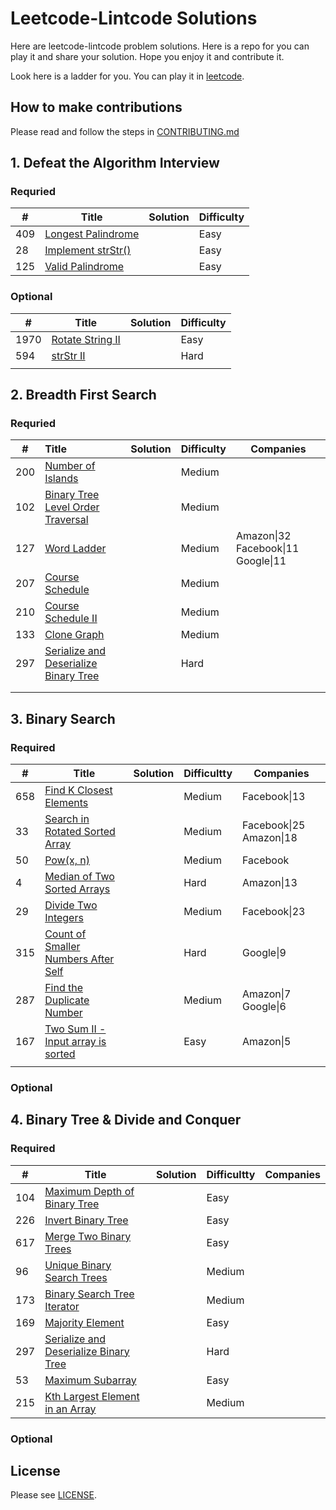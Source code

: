 # Leetcode-Lintcode Solutions
Here are  leetcode-lintcode problem solutions. Here is a repo for you can play it and share your solution. Hope you enjoy it and contribute it.

Look here is a ladder for you. You can play it in [leetcode](https://leetcode.com/).

## How to make contributions

Please read and follow the steps in [CONTRIBUTING.md](/CONTRIBUTING)

## 1. Defeat the Algorithm Interview    

### Requried 

| #    | Title                                                        | Solution | Difficulty |
| ---- | ------------------------------------------------------------ | -------- | ---------- |
| 409  | [Longest Palindrome](https://leetcode.com/problems/longest-palindrome/) |          | Easy       |
| 28   | [Implement strStr()](https://leetcode.com/problems/implement-strstr/) |          | Easy       |
| 125  | [Valid Palindrome](https://leetcode.com/problems/valid-palindrome/) |          | Easy       |



### Optional

| #    | Title                                                        | Solution | Difficulty |
| ---- | ------------------------------------------------------------ | -------- | ---------- |
| 1970 | [Rotate String II](https://www.lintcode.com/problem/rotate-string-ii/description?_from=ladder&&fromId=1/) |          | Easy       |
| 594  | [strStr II](https://www.lintcode.com/problem/strstr-ii/description) |          | Hard       |
|      |                                                              |          |            |



## 2. Breadth First Search	

### Requried 

| #    | Title                                                        | Solution | Difficulty | Companies                          |
| ---- | :----------------------------------------------------------- | -------- | ---------- | ---------------------------------- |
| 200  | [Number of Islands](https://leetcode.com/problems/number-of-islands) |          | Medium     |                                    |
| 102  | [Binary Tree Level Order Traversal](https://leetcode.com/problems/binary-tree-level-order-traversal/) |          | Medium     |                                    |
| 127  | [Word Ladder](https://leetcode.com/problems/word-ladder/)    |          | Medium     | Amazon\|32 Facebook\|11 Google\|11 |
| 207  | [Course Schedule](https://leetcode.com/problems/course-schedule/) |          | Medium     |                                    |
| 210  | [Course Schedule II](https://leetcode.com/problems/course-schedule-ii/) |          | Medium     |                                    |
| 133  | [Clone Graph](https://leetcode.com/problems/clone-graph/)    |          | Medium     |                                    |
| 297  | [Serialize and Deserialize Binary Tree](https://leetcode.com/problems/serialize-and-deserialize-binary-tree/) |          | Hard       |                                    |
|      |                                                              |          |            |                                    |
|      |                                                              |          |            |                                    |

## 3. Binary Search 

### Required

| #    | Title    | Solution | Difficultty | Companies |
| ---- | -------- | -------- | ----------- | ---- |
| 658 | [Find K Closest Elements](https://leetcode.com/problems/find-k-closest-elements) |      | Medium | Facebook\|13 |
| 33 | [Search in Rotated Sorted Array](https://leetcode.com/problems/search-in-rotated-sorted-array) |          | Medium | Facebook\|25 Amazon\|18 |
| 50 | [Pow(x, n)](https://leetcode.com/problems/powx-n) |          | Medium | Facebook |
| 4 | [Median of Two Sorted Arrays](https://leetcode.com/problems/median-of-two-sorted-arrays) | | Hard | Amazon\|13 |
| 29 | [Divide Two Integers](https://leetcode.com/problems/divide-two-integers) | | Medium | Facebook\|23 |
| 315 | [Count of Smaller Numbers After Self](https://leetcode.com/problems/count-of-smaller-numbers-after-self) | | Hard | Google\|9 |
| 287 | [Find the Duplicate Number](https://leetcode.com/problems/find-the-duplicate-number) | | Medium | Amazon\|7 Google\|6 |
| 167 | [Two Sum II - Input array is sorted](https://leetcode.com/problems/two-sum-ii-input-array-is-sorted) | | Easy | Amazon\|5 |
|  |  | |  |  |

### Optional



## 4. Binary Tree & Divide and Conquer

### Required

| #    | Title                                                        | Solution | Difficultty | Companies |
| ---- | ------------------------------------------------------------ | -------- | ----------- | --------- |
| 104  | [Maximum Depth of Binary Tree](https://leetcode.com/problems/maximum-depth-of-binary-tree) |          | Easy        |           |
| 226  | [Invert Binary Tree](https://leetcode.com/problems/invert-binary-tree) |          | Easy        |           |
| 617  | [Merge Two Binary Trees](https://leetcode.com/problems/merge-two-binary-trees) |          | Easy        |           |
| 96   | [Unique Binary Search Trees](https://leetcode.com/problems/unique-binary-search-trees) |          | Medium      |           |
| 173  | [Binary Search Tree Iterator](https://leetcode.com/problems/binary-search-tree-iterator) |          | Medium      |           |
| 169  | [Majority Element](https://leetcode.com/problems/majority-element) |          | Easy        |           |
| 297  | [Serialize and Deserialize Binary Tree](https://leetcode.com/problems/serialize-and-deserialize-binary-tree) |          | Hard        |           |
| 53   | [Maximum Subarray](https://leetcode.com/problems/maximum-subarray) |          | Easy        |           |
| 215  | [Kth Largest Element in an Array](https://leetcode.com/problems/kth-largest-element-in-an-array) |          | Medium      |           |

### Optional



## License

Please see [LICENSE](/LICENSE).

